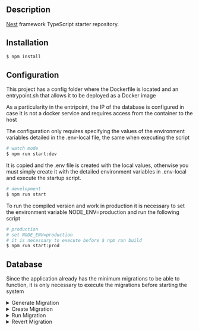 ## Description

[Nest](https://github.com/nestjs/nest) framework TypeScript starter repository.

## Installation

```bash
$ npm install
```

## Configuration

This project has a config folder where the Dockerfile is located and an entrypoint.sh that allows it to be deployed as a Docker image

As a particularity in the entripoint, the IP of the database is configured in case it is not a docker service and requires access from the container to the host

The configuration only requires specifying the values of the environment variables detailed in the .env-local file, the same when executing the script

```bash
# watch mode
$ npm run start:dev
```

It is copied and the .env file is created with the local values, otherwise you must simply create it with the detailed environment variables in .env-local and execute the startup script.

```bash
# development
$ npm run start
```

To run the compiled version and work in production it is necessary to set the environment variable NODE_ENV=production and run the following script

```bash
# production
# set NODE_ENV=production
# it is necessary to execute before $ npm run build
$ npm run start:prod
```

## Database

Since the application already has the minimum migrations to be able to function, it is only necessary to execute the migrations before starting the system

<details>
  <summary>Generate Migration</summary>
  <p>

```bash
npm run typeorm:mgr:gen --name=CreateSetup
```

  </p>
</details>
<details>
  <summary>Create Migration</summary>
  <p>

```bash
npm run typeorm:mgr:cre --name=Personal
```

  </p>
</details>
<details>
  <summary>Run Migration</summary>
  <p>

```bash
npm run typeorm:mgr:run
```

  </p>
</details>
<details>
  <summary>Revert Migration</summary>
    <p>

```bash
npm run typeorm:mgr:rev
```

  </p>
</details>
